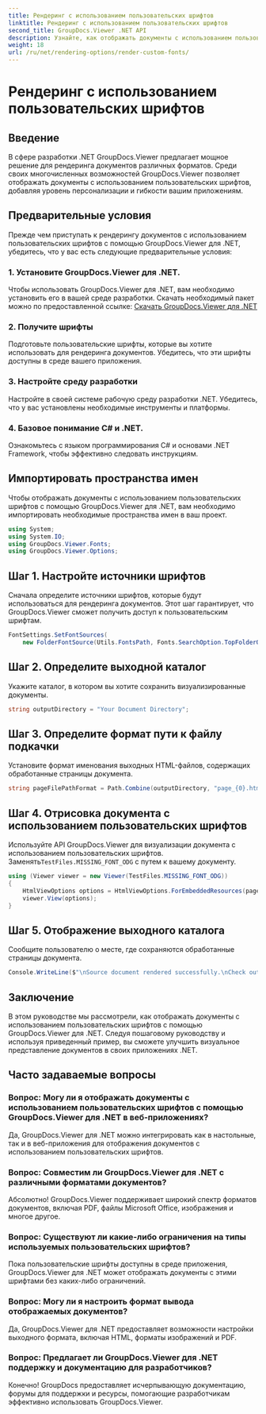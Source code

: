 ```yaml
---
title: Рендеринг с использованием пользовательских шрифтов
linktitle: Рендеринг с использованием пользовательских шрифтов
second_title: GroupDocs.Viewer .NET API
description: Узнайте, как отображать документы с использованием пользовательских шрифтов с помощью GroupDocs.Viewer для .NET. Улучшайте визуальные презентации без особых усилий.
weight: 18
url: /ru/net/rendering-options/render-custom-fonts/
---
```


# Рендеринг с использованием пользовательских шрифтов

## Введение
В сфере разработки .NET GroupDocs.Viewer предлагает мощное решение для рендеринга документов различных форматов. Среди своих многочисленных возможностей GroupDocs.Viewer позволяет отображать документы с использованием пользовательских шрифтов, добавляя уровень персонализации и гибкости вашим приложениям.
## Предварительные условия
Прежде чем приступать к рендерингу документов с использованием пользовательских шрифтов с помощью GroupDocs.Viewer для .NET, убедитесь, что у вас есть следующие предварительные условия:
### 1. Установите GroupDocs.Viewer для .NET.
Чтобы использовать GroupDocs.Viewer для .NET, вам необходимо установить его в вашей среде разработки. Скачать необходимый пакет можно по предоставленной ссылке:
[Скачать GroupDocs.Viewer для .NET](https://releases.groupdocs.com/viewer/net/)
### 2. Получите шрифты
Подготовьте пользовательские шрифты, которые вы хотите использовать для рендеринга документов. Убедитесь, что эти шрифты доступны в среде вашего приложения.
### 3. Настройте среду разработки
Настройте в своей системе рабочую среду разработки .NET. Убедитесь, что у вас установлены необходимые инструменты и платформы.
### 4. Базовое понимание C# и .NET.
Ознакомьтесь с языком программирования C# и основами .NET Framework, чтобы эффективно следовать инструкциям.

## Импортировать пространства имен
Чтобы отображать документы с использованием пользовательских шрифтов с помощью GroupDocs.Viewer для .NET, вам необходимо импортировать необходимые пространства имен в ваш проект.

```csharp
using System;
using System.IO;
using GroupDocs.Viewer.Fonts;
using GroupDocs.Viewer.Options;
```

## Шаг 1. Настройте источники шрифтов
Сначала определите источники шрифтов, которые будут использоваться для рендеринга документов. Этот шаг гарантирует, что GroupDocs.Viewer сможет получить доступ к пользовательским шрифтам.
```csharp
FontSettings.SetFontSources(
    new FolderFontSource(Utils.FontsPath, Fonts.SearchOption.TopFolderOnly));
```
## Шаг 2. Определите выходной каталог
Укажите каталог, в котором вы хотите сохранить визуализированные документы.
```csharp
string outputDirectory = "Your Document Directory";
```
## Шаг 3. Определите формат пути к файлу подкачки
Установите формат именования выходных HTML-файлов, содержащих обработанные страницы документа.
```csharp
string pageFilePathFormat = Path.Combine(outputDirectory, "page_{0}.html");
```
## Шаг 4. Отрисовка документа с использованием пользовательских шрифтов
 Используйте API GroupDocs.Viewer для визуализации документа с использованием пользовательских шрифтов. Заменять`TestFiles.MISSING_FONT_ODG` с путем к вашему документу.
```csharp
using (Viewer viewer = new Viewer(TestFiles.MISSING_FONT_ODG))
{
    HtmlViewOptions options = HtmlViewOptions.ForEmbeddedResources(pageFilePathFormat);
    viewer.View(options);
}
```
## Шаг 5. Отображение выходного каталога
Сообщите пользователю о месте, где сохраняются обработанные страницы документа.
```csharp
Console.WriteLine($"\nSource document rendered successfully.\nCheck output in {outputDirectory}.");
```

## Заключение
В этом руководстве мы рассмотрели, как отображать документы с использованием пользовательских шрифтов с помощью GroupDocs.Viewer для .NET. Следуя пошаговому руководству и используя приведенный пример, вы сможете улучшить визуальное представление документов в своих приложениях .NET.
## Часто задаваемые вопросы
### Вопрос: Могу ли я отображать документы с использованием пользовательских шрифтов с помощью GroupDocs.Viewer для .NET в веб-приложениях?
Да, GroupDocs.Viewer для .NET можно интегрировать как в настольные, так и в веб-приложения для отображения документов с использованием пользовательских шрифтов.
### Вопрос: Совместим ли GroupDocs.Viewer для .NET с различными форматами документов?
Абсолютно! GroupDocs.Viewer поддерживает широкий спектр форматов документов, включая PDF, файлы Microsoft Office, изображения и многое другое.
### Вопрос: Существуют ли какие-либо ограничения на типы используемых пользовательских шрифтов?
Пока пользовательские шрифты доступны в среде приложения, GroupDocs.Viewer для .NET может отображать документы с этими шрифтами без каких-либо ограничений.
### Вопрос: Могу ли я настроить формат вывода отображаемых документов?
Да, GroupDocs.Viewer для .NET предоставляет возможности настройки выходного формата, включая HTML, форматы изображений и PDF.
### Вопрос: Предлагает ли GroupDocs.Viewer для .NET поддержку и документацию для разработчиков?
Конечно! GroupDocs предоставляет исчерпывающую документацию, форумы для поддержки и ресурсы, помогающие разработчикам эффективно использовать GroupDocs.Viewer.